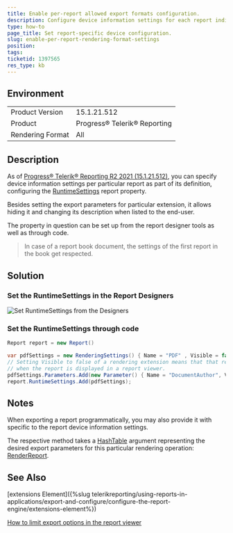 ```yaml
---
title: Enable per-report allowed export formats configuration.
description: Configure device information settings for each report individually.
type: how-to
page_title: Set report-specific device configuration.
slug: enable-per-report-rendering-format-settings
position: 
tags: 
ticketid: 1397565
res_type: kb
---
```


## Environment

<table>
	<tbody>
		<tr>
			<td>Product Version</td>
			<td>15.1.21.512</td>
		</tr>
		<tr>
			<td>Product</td>
			<td>Progress® Telerik® Reporting</td>
		</tr>
		<tr>
			<td>Rendering Format</td>
			<td>All</td>
		</tr>
	</tbody>
</table>


## Description

As of [Progress® Telerik® Reporting R2 2021 (15.1.21.512)](https://www.telerik.com/support/whats-new/reporting/release-history/progress-telerik-reporting-r2-2021-15-1-21-512), you can specify device information settings per particular report as part of its definition, configuring the [RuntimeSettings](/api/telerik.reporting.report#collapsible-Telerik_Reporting_Report_RuntimeSettings) report property. 

Besides setting the export parameters for particular extension, it allows hiding it and changing its description when listed to the end-user. 

The property in question can be set up from the report designer tools as well as through code. 

> In case of a report book document, the settings of the first report in the book get respected.

## Solution

### Set the RuntimeSettings in the Report Designers

![Set RuntimeSettings from the Designers](resources/RuntimeSettings.PNG)

### Set the RuntimeSettings through code

```cs
Report report = new Report()           

var pdfSettings = new RenderingSettings() { Name = "PDF" , Visible = false }; 
// Setting Visible to false of a rendering extension means that that rendering extension will not be visible in the export dropdown 
// when the report is displayed in a report viewer.
pdfSettings.Parameters.Add(new Parameter() { Name = "DocumentAuthor", Value = "Dimitar" });
report.RuntimeSettings.Add(pdfSettings);
```

## Notes

When exporting a report programmatically, you may also provide it with specific to the report device information settings.

The respective method takes a [HashTable](https://docs.microsoft.com/en-us/dotnet/api/system.collections.hashtable?redirectedfrom=MSDN&view=net-5.0) argument representing the desired export parameters for this particular rendering operation: [RenderReport](/api/telerik.reporting.processing.reportprocessor#collapsible-Telerik_Reporting_Processing_ReportProcessor_RenderReport_System_String_Telerik_Reporting_ReportSource_System_Collections_Hashtable_).

## See Also

[extensions Element]({%slug telerikreporting/using-reports-in-applications/export-and-configure/configure-the-report-engine/extensions-element%})

[How to limit export options in the report viewer](./limit-export-options-in-report-viewer)
